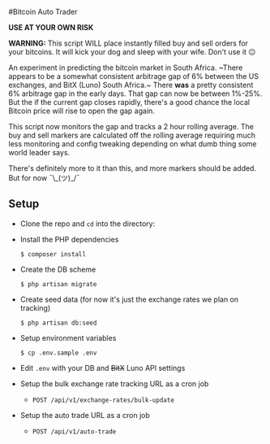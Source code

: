 #Bitcoin Auto Trader

**USE AT YOUR OWN RISK**

**WARNING:** This script WILL place instantly filled buy and sell orders for your
bitcoins. It will kick your dog and sleep with your wife. Don't use it :neutral_face:

An experiment in predicting the bitcoin market in South Africa. ~There appears
to be a somewhat consistent arbitrage gap of 6% between the US exchanges, and
BitX (Luno) South Africa.~ There **was** a pretty consistent 6% arbitrage gap in the
early days. That gap can now be between 1%-25%. But the if the current gap closes
rapidly, there's a good chance the local Bitcoin price will rise to open the gap again.

This script now monitors the gap and tracks a 2 hour rolling average. The buy and sell
markers are calculated off the rolling average requiring much less monitoring and config
tweaking depending on what dumb thing some world leader says.

There's definitely more to it than this, and more markers should be added. But for now
 ¯\\\_(ツ)_/¯

Setup
---
* Clone the repo and `cd` into the directory:

* Install the PHP dependencies

    `$ composer install`

* Create the DB scheme

    `$ php artisan migrate`

* Create seed data (for now it's just the exchange rates we plan on tracking)

    `$ php artisan db:seed`
    
* Setup environment variables

    `$ cp .env.sample .env`
    
* Edit `.env` with your DB and ~~BitX~~ Luno API settings

* Setup the bulk exchange rate tracking URL as a cron job

    * `POST /api/v1/exchange-rates/bulk-update`
    
* Setup the auto trade URL as a cron job

    * `POST /api/v1/auto-trade`
